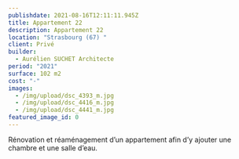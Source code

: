 ```yaml
---
publishdate: 2021-08-16T12:11:11.945Z
title: Appartement 22
description: Appartement 22
location: "Strasbourg (67) "
client: Privé
builder:
  - Aurélien SUCHET Architecte
period: "2021"
surface: 102 m2
cost: "-"
images:
  - /img/upload/dsc_4393_m.jpg
  - /img/upload/dsc_4416_m.jpg
  - /img/upload/dsc_4441_m.jpg
featured_image_id: 0
---
```

Rénovation et réaménagement d’un appartement afin d’y ajouter une chambre et une salle d’eau.